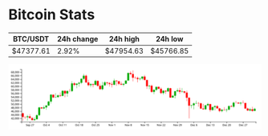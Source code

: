 # Bitcoin Stats

BTC/USDT|24h change|24h high|24h low|
|---|---|---|---|
|$47377.61|2.92%|$47954.63|$45766.85|

<img src="./chart.svg">
